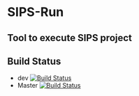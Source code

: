 # SIPS-Run

## Tool to execute SIPS project

## Build Status

* dev [![Build Status](https://travis-ci.org/deepsidhu1313/SIPS-Run.svg?branch=dev)](https://travis-ci.org/deepsidhu1313/SIPS-Run)
* Master [![Build Status](https://travis-ci.org/deepsidhu1313/SIPS-Run.svg?branch=master)](https://travis-ci.org/deepsidhu1313/SIPS-Run)
